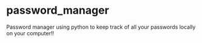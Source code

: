 # password_manager
Password manager using python to keep track of all your passwords locally on your computer!!
